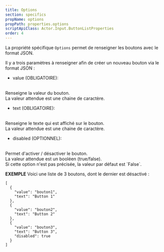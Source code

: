```yaml
---
title: Options
section: specifics
propName: options
propPath: properties.options
scriptApiClass: Actor.Input.ButtonListProperties
order: 4
---
```

La propriété spécifique `Options` permet de renseigner les boutons avec le format JSON.

Il y a trois paramètres à renseigner afin de créer un nouveau bouton via le format JSON :
- value (OBLIGATOIRE):
<br>
Renseigne la valeur du bouton.
<br>
La valeur attendue est une chaine de caractère.

- text (OBLIGATOIRE):
<br>
Renseigne le texte qui est affiché sur le bouton.
<br>
La valeur attendue est une chaine de caractère.

- disabled (OPTIONNEL):
<br>
Permet d'activer / désactiver le bouton.
<br>
La valeur attendue est un booléen (true/false).
<br>
Si cette option n'est pas précisée, la valeur par défaut est `False`.

**EXEMPLE**
Voici une liste de 3 boutons, dont le dernier est désactivé :

```
[
  {
    "value": "bouton1",
    "text": "Button 1"
  },
  {
    "value": "bouton2",
    "text": "Button 2"
  },
  {
    "value": "bouton3",
    "text": "Button 3",
    "disabled": true
  }
]
```
